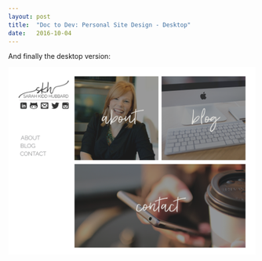 ```yaml
---
layout: post
title:  "Doc to Dev: Personal Site Design - Desktop"
date:   2016-10-04
---
```

And finally the desktop version:

![Desktop Design](/assets/img/100416.png)
